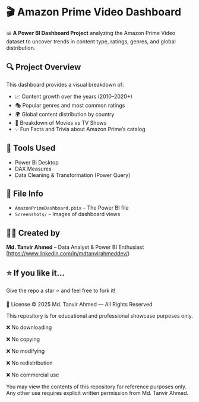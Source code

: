# 🎬 Amazon Prime Video Dashboard
📊 **A Power BI Dashboard Project** analyzing the Amazon Prime Video dataset to uncover trends in content type, ratings, genres, and global distribution.


## 🔍 Project Overview

This dashboard provides a visual breakdown of:
- 📈 Content growth over the years (2010–2020+)
- 🎭 Popular genres and most common ratings
- 🌍 Global content distribution by country
- 🍿 Breakdown of Movies vs TV Shows
- 💡 Fun Facts and Trivia about Amazon Prime’s catalog


## 🧰 Tools Used

- Power BI Desktop
- DAX Measures
- Data Cleaning & Transformation (Power Query)



## 📁 File Info
- `AmazonPrimeDashboard.pbix` – The Power BI file
- `Screenshots/` – Images of dashboard views


## 🙋‍♀️ Created by

**Md. Tanvir Ahmed** – Data Analyst & Power BI Enthusiast  
[https://www.linkedin.com/in/mdtanvirahmeddev/)


## ⭐ If you like it…
Give the repo a star ⭐ and feel free to fork it!



📄 License
© 2025 Md. Tanvir Ahmed — All Rights Reserved

This repository is for educational and professional showcase purposes only.

❌ No downloading

❌ No copying

❌ No modifying

❌ No redistribution

❌ No commercial use

You may view the contents of this repository for reference purposes only.
Any other use requires explicit written permission from Md. Tanvir Ahmed.
